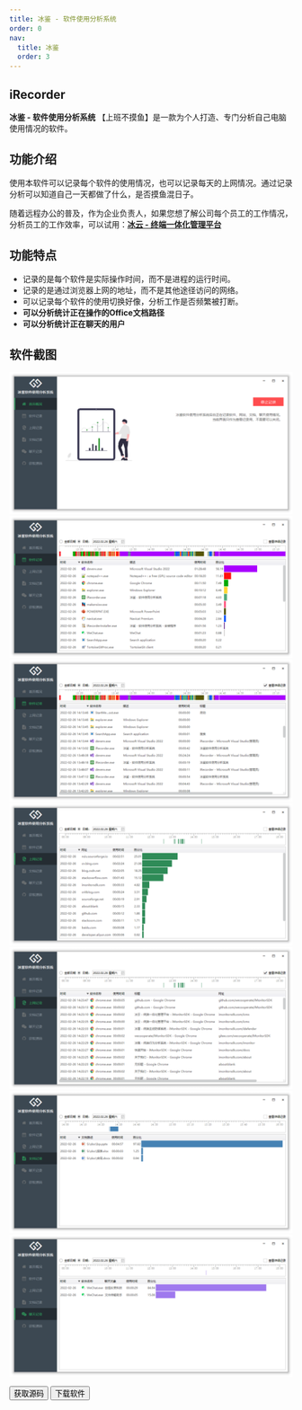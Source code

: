 ```yaml
---
title: 冰鉴 - 软件使用分析系统
order: 0
nav:
  title: 冰鉴
  order: 3
---
```


## iRecorder

**冰鉴 - 软件使用分析系统** 【上班不摸鱼】是一款为个人打造、专门分析自己电脑使用情况的软件。

## 功能介绍

使用本软件可以记录每个软件的使用情况，也可以记录每天的上网情况。通过记录分析可以知道自己一天都做了什么，是否摸鱼混日子。

随着远程办公的普及，作为企业负责人，如果您想了解公司每个员工的工作情况，分析员工的工作效率，可以试用：**[冰云 - 终端一体化管理平台](/icms)**

## 功能特点

- 记录的是每个软件是实际操作时间，而不是进程的运行时间。
- 记录的是通过浏览器上网的地址，而不是其他途径访问的网络。
- 可以记录每个软件的使用切换好像，分析工作是否频繁被打断。
- **可以分析统计正在操作的Office文档路径**
- **可以分析统计正在聊天的用户**

## 软件截图
![](./main.png)
![](./soft.png)
![](./soft_detail.png)
![](./url.png)
![](./url_detail.png)
![](./office.png)
![](./im.png)

<div class = "md_footer" >
  <a href = "https://github.com/wecooperate/iRecorder"> <button> 获取源码 </button></a>
  <a href = "/publish/iRecorderInstaller.exe"> <button class="main-button"> 下载软件 </button></a>
</div>
